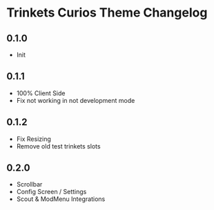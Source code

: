 # Trinkets Curios Theme Changelog

## 0.1.0
* Init

## 0.1.1
* 100% Client Side
* Fix not working in not development mode

## 0.1.2
* Fix Resizing
* Remove old test trinkets slots

## 0.2.0
* Scrollbar
* Config Screen / Settings
* Scout & ModMenu Integrations

